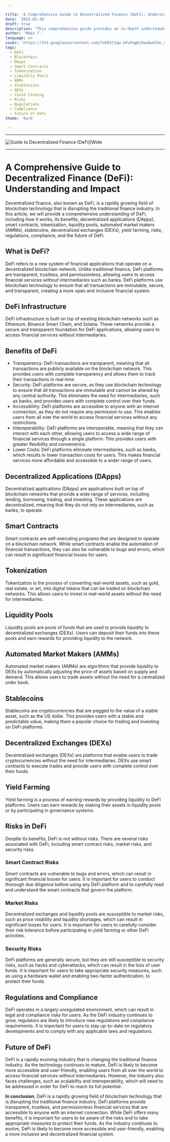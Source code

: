 ```yaml
---

title: 'A Comprehensive Guide to Decentralized Finance (DeFi): Understanding and Impact'
date: '2023-03-30'
draft: true
description: "This comprehensive guide provides an in-depth understanding of Decentralized Finance (DeFi) and its impact on the traditional finance industry. It covers topics such as DeFi infrastructure, benefits, decentralized applications (DApps), smart contracts, tokenization, liquidity pools, automated market makers (AMMs), stablecoins, decentralized exchanges (DEXs), yield farming, risks, regulations, compliance, and the future of DeFi. The guide is a must-read for anyone looking to learn more about DeFi and blockchain technology."
author: 'Maks T.'
language: en
cover: 'https://lh3.googleusercontent.com/YvKb5tZqw-kFuPagKz5wu6wnCUu_cHe1DCV4hr5RHXWlPTqGh8id-4vuWsX0S6lv57DuuR9QaqgSe-Y87wX7bHxFqrX6p9-BuG0Izto47VKi4sgRt2XjiVV6F8I1wra8V8UKdCl1lg=w2400'
tags:
  - DeFi 
  - Blockchain 
  - DApps 
  - Smart Contracts 
  - Tokenization 
  - Liquidity Pools 
  - AMMs 
  - Stablecoins 
  - DEXs 
  - Yield Farming 
  - Risks 
  - Regulations 
  - Compliance 
  - Future of DeFi
theme: 'dark'

---
```


***

![Guide to Decentralized Finance (DeFi)|Wide](https://lh3.googleusercontent.com/YvKb5tZqw-kFuPagKz5wu6wnCUu_cHe1DCV4hr5RHXWlPTqGh8id-4vuWsX0S6lv57DuuR9QaqgSe-Y87wX7bHxFqrX6p9-BuG0Izto47VKi4sgRt2XjiVV6F8I1wra8V8UKdCl1lg=w2400 "In-depth understanding of Decentralized Finance (DeFi) and its impact on the traditional finance industry")

***

# A Comprehensive Guide to Decentralized Finance (DeFi): Understanding and Impact

Decentralized finance, also known as DeFi, is a rapidly growing field of blockchain technology that is disrupting the traditional finance industry. In this article, we will provide a comprehensive understanding of DeFi, including how it works, its benefits, decentralized applications (DApps), smart contracts, tokenization, liquidity pools, automated market makers (AMMs), stablecoins, decentralized exchanges (DEXs), yield farming, risks, regulations, compliance, and the future of DeFi.

## What is DeFi?

DeFi refers to a new system of financial applications that operate on a decentralized blockchain network. Unlike traditional finance, DeFi platforms are transparent, trustless, and permissionless, allowing users to access financial services without intermediaries such as banks. DeFi platforms use blockchain technology to ensure that all transactions are immutable, secure, and transparent, creating a more open and inclusive financial system.

## DeFi Infrastructure

DeFi infrastructure is built on top of existing blockchain networks such as Ethereum, Binance Smart Chain, and Solana. These networks provide a secure and transparent foundation for DeFi applications, allowing users to access financial services without intermediaries.

## Benefits of DeFi

- Transparency: DeFi transactions are transparent, meaning that all transactions are publicly available on the blockchain network. This provides users with complete transparency and allows them to track their transactions in real-time.
- Security: DeFi platforms are secure, as they use blockchain technology to ensure that all transactions are immutable and cannot be altered by any central authority. This eliminates the need for intermediaries, such as banks, and provides users with complete control over their funds.
- Accessibility: DeFi platforms are accessible to anyone with an internet connection, as they do not require any permission to use. This enables users from all over the world to access financial services without any restrictions.
- Interoperability: DeFi platforms are interoperable, meaning that they can interact with each other, allowing users to access a wide range of financial services through a single platform. This provides users with greater flexibility and convenience.
- Lower Costs: DeFi platforms eliminate intermediaries, such as banks, which results in lower transaction costs for users. This makes financial services more affordable and accessible to a wider range of users.

## Decentralized Applications (DApps)

Decentralized applications (DApps) are applications built on top of blockchain networks that provide a wide range of services, including lending, borrowing, trading, and investing. These applications are decentralized, meaning that they do not rely on intermediaries, such as banks, to operate.

## Smart Contracts

Smart contracts are self-executing programs that are designed to operate on a blockchain network. While smart contracts enable the automation of financial transactions, they can also be vulnerable to bugs and errors, which can result in significant financial losses for users.

## Tokenization

Tokenization is the process of converting real-world assets, such as gold, real estate, or art, into digital tokens that can be traded on blockchain networks. This allows users to invest in real-world assets without the need for intermediaries.

## Liquidity Pools

Liquidity pools are pools of funds that are used to provide liquidity to decentralized exchanges (DEXs). Users can deposit their funds into these pools and earn rewards for providing liquidity to the network.

## Automated Market Makers (AMMs)

Automated market makers (AMMs) are algorithms that provide liquidity to DEXs by automatically adjusting the price of assets based on supply and demand. This allows users to trade assets without the need for a centralized order book.

## Stablecoins
Stablecoins are cryptocurrencies that are pegged to the value of a stable asset, such as the US dollar. This provides users with a stable and predictable value, making them a popular choice for trading and investing on DeFi platforms.

## Decentralized Exchanges (DEXs)
Decentralized exchanges (DEXs) are platforms that enable users to trade cryptocurrencies without the need for intermediaries. DEXs use smart contracts to execute trades and provide users with complete control over their funds.

## Yield Farming
Yield farming is a process of earning rewards by providing liquidity to DeFi platforms. Users can earn rewards by staking their assets in liquidity pools or by participating in governance systems.

## Risks in DeFi
Despite its benefits, DeFi is not without risks. There are several risks associated with DeFi, including smart contract risks, market risks, and security risks.

### Smart Contract Risks
Smart contracts are vulnerable to bugs and errors, which can result in significant financial losses for users. It is important for users to conduct thorough due diligence before using any DeFi platform and to carefully read and understand the smart contracts that govern the platform.

### Market Risks
Decentralized exchanges and liquidity pools are susceptible to market risks, such as price volatility and liquidity shortages, which can result in significant losses for users. It is important for users to carefully consider their risk tolerance before participating in yield farming or other DeFi activities.

### Security Risks
DeFi platforms are generally secure, but they are still susceptible to security risks, such as hacks and cyberattacks, which can result in the loss of user funds. It is important for users to take appropriate security measures, such as using a hardware wallet and enabling two-factor authentication, to protect their funds.

## Regulations and Compliance
DeFi operates in a largely unregulated environment, which can result in legal and compliance risks for users. As the DeFi industry continues to grow, regulators are likely to introduce new regulations and compliance requirements. It is important for users to stay up-to-date on regulatory developments and to comply with any applicable laws and regulations.

## Future of DeFi
DeFi is a rapidly evolving industry that is changing the traditional finance industry. As the technology continues to mature, DeFi is likely to become more accessible and user-friendly, enabling users from all over the world to access financial services without intermediaries. However, the industry also faces challenges, such as scalability and interoperability, which will need to be addressed in order for DeFi to reach its full potential.

**In conclusion**, DeFi is a rapidly growing field of blockchain technology that is disrupting the traditional finance industry. DeFi platforms provide transparent, trustless, and permissionless financial services that are accessible to anyone with an internet connection. While DeFi offers many benefits, it is important for users to be aware of the risks and to take appropriate measures to protect their funds. As the industry continues to evolve, DeFi is likely to become more accessible and user-friendly, enabling a more inclusive and decentralized financial system.



